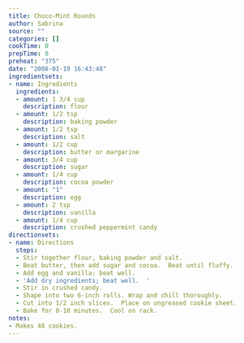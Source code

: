 ```yaml
---
title: Choco-Mint Rounds
author: Sabrina
source: ""
categories: []
cookTime: 0
prepTime: 0
preheat: "375"
date: "2008-01-19 16:43:48"
ingredientsets:
- name: Ingredients
  ingredients:
  - amount: 1 3/4 cup
    description: flour
  - amount: 1/2 tsp
    description: baking powder
  - amount: 1/2 tsp
    description: salt
  - amount: 1/2 cup
    description: butter or margarine
  - amount: 3/4 cup
    description: sugar
  - amount: 1/4 cup
    description: cocoa powder
  - amount: "1"
    description: egg
  - amount: 2 tsp
    description: vanilla
  - amount: 1/4 cup
    description: crushed peppermint candy
directionsets:
- name: Directions
  steps:
  - Stir together flour, baking powder and salt.
  - Beat butter, then add sugar and cocoa.  Beat until fluffy.
  - Add egg and vanilla; beat well.
  - 'Add dry ingredients; beat well.  '
  - Stir in crushed candy.
  - Shape into two 6-inch rolls. Wrap and chill thoroughly.
  - Cut into 1/2 inch slices.  Place on ungreased cookie sheet.
  - Bake for 8-10 minutes.  Cool on rack.
notes:
- Makes 48 cookies.
---
```


